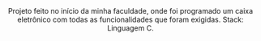 <div align="center">
  Projeto feito no início da minha faculdade, onde foi programado um caixa eletrônico com todas as funcionalidades que foram exigidas. 
  Stack: Linguagem C.
  </div>
  
